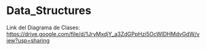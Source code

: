 # Data_Structures
Link del Diagrama de Clases: https://drive.google.com/file/d/1JryMxdjY_a3ZdGPpHzi5OcWlDHMdvGdW/view?usp=sharing
